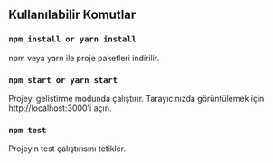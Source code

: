 ## Kullanılabilir Komutlar

### `npm install or yarn install`

npm veya yarn ile proje paketleri indirilir.
### `npm start or yarn start`

Projeyi geliştirme modunda çalıştırır. 
Tarayıcınızda görüntülemek için http://localhost:3000'i açın.
### `npm test`

Projeyin test çalıştırısını tetikler.